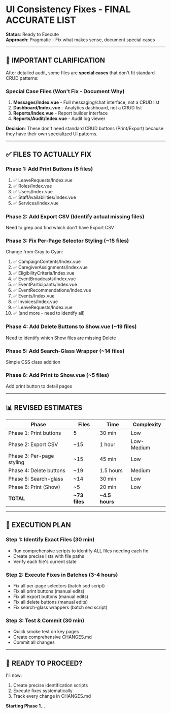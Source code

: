 # UI Consistency Fixes - FINAL ACCURATE LIST

**Status**: Ready to Execute  
**Approach**: Pragmatic - Fix what makes sense, document special cases  

---

## 🎯 IMPORTANT CLARIFICATION

After detailed audit, some files are **special cases** that don't fit standard CRUD patterns:

### Special Case Files (Won't Fix - Document Why)
1. **Messages/Index.vue** - Full messaging/chat interface, not a CRUD list
2. **Dashboard/Index.vue** - Analytics dashboard, not a CRUD list  
3. **Reports/Index.vue** - Report builder interface
4. **Reports/Audit/Index.vue** - Audit log viewer

**Decision**: These don't need standard CRUD buttons (Print/Export) because they have their own specialized UI patterns.

---

## ✅ FILES TO ACTUALLY FIX

### Phase 1: Add Print Buttons (5 files)
1. ✅ LeaveRequests/Index.vue
2. ✅ Roles/Index.vue
3. ✅ Users/Index.vue
4. ✅ StaffAvailabilities/Index.vue
5. ✅ Services/Index.vue

### Phase 2: Add Export CSV (Identify actual missing files)
Need to grep and find which don't have Export CSV

### Phase 3: Fix Per-Page Selector Styling (~15 files)
Change from Gray to Cyan:
1. ✅ CampaignContents/Index.vue
2. ✅ CaregiverAssignments/Index.vue
3. ✅ EligibilityCriteria/Index.vue
4. ✅ EventBroadcasts/Index.vue
5. ✅ EventParticipants/Index.vue
6. ✅ EventRecommendations/Index.vue
7. ✅ Events/Index.vue
8. ✅ Invoices/Index.vue
9. ✅ LeaveRequests/Index.vue
10. ✅ (and more - need to identify all)

### Phase 4: Add Delete Buttons to Show.vue (~19 files)
Need to identify which Show files are missing Delete

### Phase 5: Add Search-Glass Wrapper (~14 files)
Simple CSS class addition

### Phase 6: Add Print to Show.vue (~5 files)
Add print button to detail pages

---

## 📊 REVISED ESTIMATES

| Phase | Files | Time | Complexity |
|-------|-------|------|------------|
| Phase 1: Print buttons | 5 | 30 min | Low |
| Phase 2: Export CSV | ~15 | 1 hour | Low-Medium |
| Phase 3: Per-page styling | ~15 | 45 min | Low |
| Phase 4: Delete buttons | ~19 | 1.5 hours | Medium |
| Phase 5: Search-glass | ~14 | 30 min | Low |
| Phase 6: Print (Show) | ~5 | 20 min | Low |
| **TOTAL** | **~73 files** | **~4.5 hours** | |

---

## 🚀 EXECUTION PLAN

### Step 1: Identify Exact Files (30 min)
- Run comprehensive scripts to identify ALL files needing each fix
- Create precise lists with file paths
- Verify each file's current state

### Step 2: Execute Fixes in Batches (3-4 hours)
- Fix all per-page selectors (batch sed script)
- Fix all print buttons (manual edits)
- Fix all export buttons (manual edits)
- Fix all delete buttons (manual edits)  
- Fix search-glass wrappers (batch sed script)

### Step 3: Test & Commit (30 min)
- Quick smoke test on key pages
- Create comprehensive CHANGES.md
- Commit all changes

---

## 🎯 READY TO PROCEED?

I'll now:
1. Create precise identification scripts
2. Execute fixes systematically
3. Track every change in CHANGES.md

**Starting Phase 1...**
